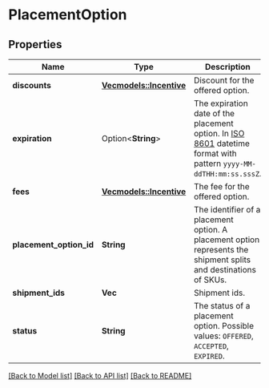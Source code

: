 # PlacementOption

## Properties

Name | Type | Description | Notes
------------ | ------------- | ------------- | -------------
**discounts** | [**Vec<models::Incentive>**](Incentive.md) | Discount for the offered option. | 
**expiration** | Option<**String**> | The expiration date of the placement option. In [ISO 8601](https://developer-docs.amazon.com/sp-api/docs/iso-8601) datetime format with pattern `yyyy-MM-ddTHH:mm:ss.sssZ`. | [optional]
**fees** | [**Vec<models::Incentive>**](Incentive.md) | The fee for the offered option. | 
**placement_option_id** | **String** | The identifier of a placement option. A placement option represents the shipment splits and destinations of SKUs. | 
**shipment_ids** | **Vec<String>** | Shipment ids. | 
**status** | **String** | The status of a placement option. Possible values: `OFFERED`, `ACCEPTED`, `EXPIRED`. | 

[[Back to Model list]](../README.md#documentation-for-models) [[Back to API list]](../README.md#documentation-for-api-endpoints) [[Back to README]](../README.md)


